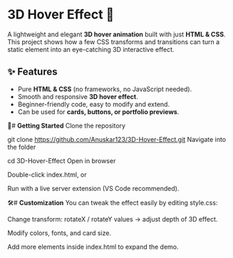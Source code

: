 # 3D Hover Effect 🎨  

A lightweight and elegant **3D hover animation** built with just **HTML & CSS**.  
This project shows how a few CSS transforms and transitions can turn a static element into an eye-catching 3D interactive effect.  

## ✨ Features  
- Pure **HTML & CSS** (no frameworks, no JavaScript needed).  
- Smooth and responsive **3D hover effect**.  
- Beginner-friendly code, easy to modify and extend.  
- Can be used for **cards, buttons, or portfolio previews**.  


🚀# **Getting Started**
Clone the repository

git clone https://github.com/Anuskar123/3D-Hover-Effect.git
Navigate into the folder


cd 3D-Hover-Effect
Open in browser

Double-click index.html, or

Run with a live server extension (VS Code recommended).

🛠️# **Customization**
You can tweak the effect easily by editing style.css:

Change transform: rotateX / rotateY values → adjust depth of 3D effect.

Modify colors, fonts, and card size.

Add more elements inside index.html to expand the demo.
